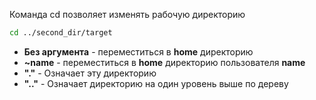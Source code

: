 Команда cd позволяет изменять рабочую директорию
```bash
cd ../second_dir/target
```

- **Без аргумента** - переместиться в **home** директорию
- **~name** - переместиться в **home** директорию пользователя **name**
- **"."** - Означает эту директорию
- **".."** - Означает директорию на один уровень выше по дереву